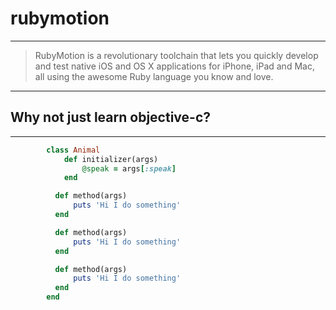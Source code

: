 # rubymotion

---
> RubyMotion is a revolutionary toolchain that lets you quickly develop and test native iOS and OS X applications for iPhone, iPad and Mac, all using the awesome Ruby language you know and love.

---
## Why not just learn objective-c?

---

```ruby
		class Animal
			def initializer(args)
				@speak = args[:speak]
			end

		  def method(args)
			  puts 'Hi I do something'
		  end

		  def method(args)
			  puts 'Hi I do something'
		  end

		  def method(args)
			  puts 'Hi I do something'
		  end
		end
```

